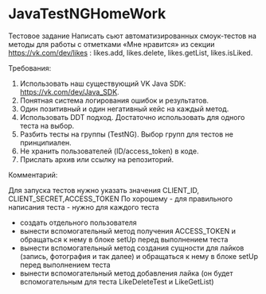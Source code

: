 # JavaTestNGHomeWork
Тестовое задание 
Написать сьют автоматизированных смоук-тестов на методы для работы с отметками «Мне нравится» из секции https://vk.com/dev/likes :
  likes.add, likes.delete, likes.getList, likes.isLiked.
  
  Требования:
  1. Использовать наш существующий VK Java SDK: https://vk.com/dev/Java_SDK.
  2. Понятная система логирования ошибок и результатов.
  3. Один позитивный и один негативный кейс на каждый метод.
  4. Использовать DDT подход. Достаточно использовать для одного теста на выбор.
  5. Разбить тесты на группы (TestNG). Выбор групп для тестов не принципиален.
  6. Не хранить пользователей (ID/access_token) в коде.
  7. Прислать архив или ссылку на репозиторий.

Комментарий:

Для запуска тестов нужно указать значения     CLIENT_ID, CLIENT_SECRET,ACCESS_TOKEN
По хорошему - для правильного написания теста - нужно для каждого теста 

- создать отдельного пользователя
- вынести вспомогательный метод получения ACCESS_TOKEN и обращаться к нему в блоке setUp перед выполнением теста
- вынести вспомогательный метод создания сущности для лайков (запись, фотография и так далее) и обращаться к нему в блоке setUp перед выполнением теста
- вынести вспомогательный метод добавления лайка (он будет вспомогательным для теста LikeDeleteTest и LikeGetList)  
